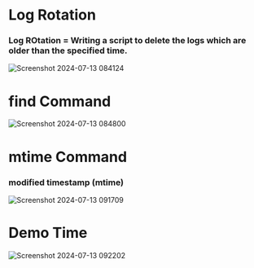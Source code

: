 # Log Rotation 
### Log ROtation = Writing a script to delete the logs which are older than the specified time.
![Screenshot 2024-07-13 084124](https://github.com/user-attachments/assets/971c751f-4c4a-4476-bebb-031671bf0621)

# find Command
![Screenshot 2024-07-13 084800](https://github.com/user-attachments/assets/3afc6b97-4c36-4e9a-a5c3-3d2e0fce8188)

# mtime Command
### modified timestamp (mtime)

![Screenshot 2024-07-13 091709](https://github.com/user-attachments/assets/1c4dfff6-6ea4-4d0a-ae62-84c7793e6d76)

# Demo Time 
![Screenshot 2024-07-13 092202](https://github.com/user-attachments/assets/1fc33044-d70d-471a-a98e-4a726766e008)
